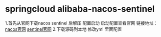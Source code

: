 # springcloud alibaba-nacos-sentinel

1.首先从官网下载nacos sentinel 后解压 配置启动 启动配置查看官网
链接地址：[nacos官网](https://nacos.io/en-us/) [sentinel官网](https://github.com/alibaba/Sentinel/wiki)
2.下载源码到本地 修改yml 里面配置
